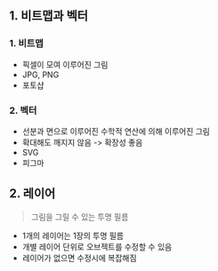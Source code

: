 ## 1. 비트맵과 벡터

### 1. 비트맵

- 픽셀이 모여 이루어진 그림
- JPG, PNG
- 포토샵

### 2. 벡터

- 선분과 면으로 이루어진 수학적 연산에 의해 이루어진 그림
- 확대해도 깨지지 않음 -> 확장성 좋음
- SVG
- 피그마



## 2. 레이어

> 그림을 그릴 수 있는 투명 필름

- 1개의 레이어는 1장의 투명 필름
- 개별 레이어 단위로 오브젝트를 수정할 수 있음
- 레이어가 없으면 수정시에 복잡해짐



